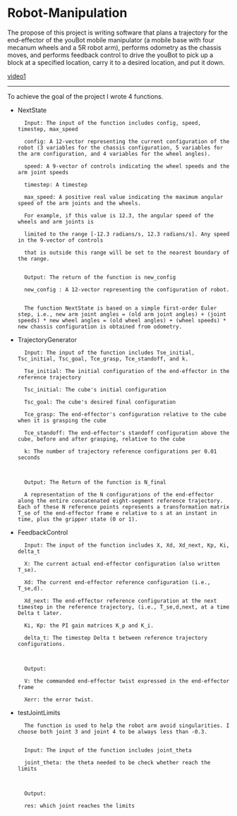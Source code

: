 # Robot-Manipulation
The propose of this project is writing software that plans a trajectory for the end-effector of the youBot mobile manipulator (a mobile base with four mecanum wheels and a 5R robot arm), performs odometry as the chassis moves, and performs feedback control to drive the youBot to pick up a block at a specified location, carry it to a desired location, and put it down. 

[video1](https://github.com/JihaiZhao/KUKA-youBot-Mobile-Manipulation/assets/99274626/3d6fabc4-0b4e-43af-8c54-d53de56d772b)

____

To achieve the goal of the project I wrote 4 functions. 

* NextState 

        Input: The input of the function includes config, speed, timestep, max_speed 

        config: A 12-vector representing the current configuration of the robot (3 variables for the chassis configuration, 5 variables for the arm configuration, and 4 variables for the wheel angles). 

        speed: A 9-vector of controls indicating the wheel speeds and the arm joint speeds  

        timestep: A timestep  

        max_speed: A positive real value indicating the maximum angular speed of the arm joints and the wheels.  

        For example, if this value is 12.3, the angular speed of the wheels and arm joints is  

        limited to the range [-12.3 radians/s, 12.3 radians/s]. Any speed in the 9-vector of controls  

        that is outside this range will be set to the nearest boundary of the range.  

        
        Output: The return of the function is new_config 

        new_config : A 12-vector representing the configuration of robot. 


        The function NextState is based on a simple first-order Euler step, i.e., new arm joint angles = (old arm joint angles) + (joint speeds) * new wheel angles = (old wheel angles) + (wheel speeds) * new chassis configuration is obtained from odometry. 

 

* TrajectoryGenerator 

        Input: The input of the function includes Tse_initial, Tsc_initial, Tsc_goal, Tce_grasp, Tce_standoff, and k. 

        Tse_initial: The initial configuration of the end-effector in the reference trajectory 

        Tsc_initial: The cube's initial configuration 

        Tsc_goal: The cube's desired final configuration 

        Tce_grasp: The end-effector's configuration relative to the cube when it is grasping the cube 

        Tce_standoff: The end-effector's standoff configuration above the cube, before and after grasping, relative to the cube 

        k: The number of trajectory reference configurations per 0.01 seconds 

        

        Output: The Return of the function is N_final 

        A representation of the N configurations of the end-effector along the entire concatenated eight-segment reference trajectory. Each of these N reference points represents a transformation matrix T_se of the end-effector frame e relative to s at an instant in time, plus the gripper state (0 or 1). 

 

* FeedbackControl 

        Input: The input of the function includes X, Xd, Xd_next, Kp, Ki, delta_t 

        X: The current actual end-effector configuration (also written T_se). 

        Xd: The current end-effector reference configuration (i.e., T_se,d). 

        Xd_next: The end-effector reference configuration at the next timestep in the reference trajectory, (i.e., T_se,d,next, at a time Delta t later. 

        Ki, Kp: the PI gain matrices K_p and K_i. 

        delta_t: The timestep Delta t between reference trajectory configurations. 

        

        Output: 

        V: the commanded end-effector twist expressed in the end-effector frame 

        Xerr: the error twist. 

 

* testJointLimits 	 

        The function is used to help the robot arm avoid singularities. I choose both joint 3 and joint 4 to be always less than -0.3.  
        

        Input: The input of the function includes joint_theta 

        joint_theta: the theta needed to be check whether reach the limits 

        

        Output: 

        res: which joint reaches the limits 
